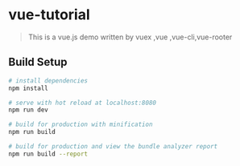 # vue-tutorial

> This is a vue.js demo written by vuex ,vue ,vue-cli,vue-rooter

## Build Setup

``` bash
# install dependencies
npm install

# serve with hot reload at localhost:8080
npm run dev

# build for production with minification
npm run build

# build for production and view the bundle analyzer report
npm run build --report
```
